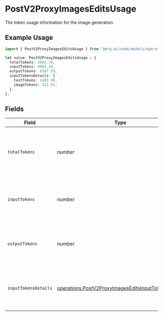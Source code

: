# PostV2ProxyImagesEditsUsage

The token usage information for the image generation.

## Example Usage

```typescript
import { PostV2ProxyImagesEditsUsage } from "@orq-ai/node/models/operations";

let value: PostV2ProxyImagesEditsUsage = {
  totalTokens: 2802.74,
  inputTokens: 4003.34,
  outputTokens: 6587.59,
  inputTokensDetails: {
    textTokens: 2483.99,
    imageTokens: 321.55,
  },
};
```

## Fields

| Field                                                                                                                      | Type                                                                                                                       | Required                                                                                                                   | Description                                                                                                                |
| -------------------------------------------------------------------------------------------------------------------------- | -------------------------------------------------------------------------------------------------------------------------- | -------------------------------------------------------------------------------------------------------------------------- | -------------------------------------------------------------------------------------------------------------------------- |
| `totalTokens`                                                                                                              | *number*                                                                                                                   | :heavy_check_mark:                                                                                                         | The total number of tokens (images and text) used for the image generation.                                                |
| `inputTokens`                                                                                                              | *number*                                                                                                                   | :heavy_check_mark:                                                                                                         | The number of tokens (images and text) in the input prompt.                                                                |
| `outputTokens`                                                                                                             | *number*                                                                                                                   | :heavy_check_mark:                                                                                                         | The number of output tokens generated by the model.                                                                        |
| `inputTokensDetails`                                                                                                       | [operations.PostV2ProxyImagesEditsInputTokensDetails](../../models/operations/postv2proxyimageseditsinputtokensdetails.md) | :heavy_check_mark:                                                                                                         | The input tokens detailed information for the image generation.                                                            |